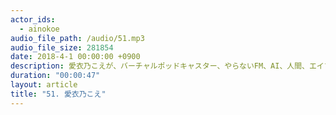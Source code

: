```yaml
---
actor_ids:
  - ainokoe
audio_file_path: /audio/51.mp3
audio_file_size: 281854
date: 2018-4-1 00:00:00 +0900
description: 愛衣乃こえが、バーチャルポッドキャスター、やらないFM、AI、人間、エイプリルフールなどについて話しました。
duration: "00:00:47"
layout: article
title: "51. 愛衣乃こえ"
---
```


